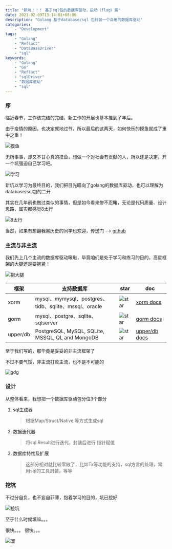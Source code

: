 ```yaml
---
title: "新坑！！！ 基于sql包的数据库驱动，启动（flag）篇"
date: 2021-02-09T13:14:01+08:00
description: "Golang 基于database/sql 包封装一个自用的数据库驱动"
categories:
    - "Development"
tags:
    - "Golang"
    - "Reflact"
    - "DataBaseDriver"
    - "sql"
keywords:
    - "Golang"
    - "Go"
    - "Reflact"
    - "sqlDriver"
    - "数据库驱动"
    - "sql"
---
```



### 序

临近春节，工作该完结的完结，新工作的开展也基本推到了年后。

由于疫情的原因，也决定就地过节，所以最后的这两天，如何快乐的摸鱼就成了重中之重！

![摸鱼](http://blog-img.luanruisong.com/blog/img/20210209162230.png)

无所事事，却又不甘心真的摸鱼，想做一个对社会有贡献的人，所以还是决定，开一个坑强迫自己学习吧。

![学习](http://blog-img.luanruisong.com/blog/img/20210209162358.png)

新坑以学习为最终目的，我们把目光瞄向了golang的数据库驱动，也可以理解为 database/sql包的二开

其实在几年前也做过类似的事情，但是如今看来惨不忍睹，无论是代码质量、设计思路，属实都感觉8太行

![8太行](http://blog-img.luanruisong.com/blog/img/20210209162736.png)

当然，如果有想翻我黑历史的同学也欢迎，传送门 --> [github](https://github.com/luanruisong/lql)

### 主流与非主流

我们先上几个主流的数据库驱动瞅瞅，毕竟咱们是处于学习和练习的目的，高星框架的大腿还是要抱紧！

![抱大腿](http://blog-img.luanruisong.com/blog/img/20210209163004.png)

|框架|支持数据库|star| doc |
| --- | --- | --- | --- |
|xorm| mysql、mymysql、postgres、tidb、sqlite、mssql、oracle| ![star](https://img.shields.io/github/stars/go-xorm/xorm?style=for-the-badge&logo=appveyor)| [xorm docs](https://xorm.io/)
|gorm|mysql、postgre、sqlite、sqlserver| ![star](https://img.shields.io/github/stars/go-gorm/gorm?style=for-the-badge&logo=appveyor)|[gorm docs](https://gorm.io/)|
|upper/db|PostgreSQL, MySQL, SQLite, MSSQL, QL and MongoDB|![star](https://img.shields.io/github/stars/upper/db?style=for-the-badge&logo=appveyor)|[upper/db docs](https://upper.io/db.v3)|

至于我们写的，那毕竟是妥妥的非主流框架了

不过不要气馁，非主流打败主流，也不是不可能的

![gdg](http://blog-img.luanruisong.com/blog/img/20210209163716.png)

### 设计

从整体看来，我想把一个数据库驱动包分位3个部分

1. sql生成器
    > 根据Map/Struct/Native 等方式生成sql

2. 数据迭代器
    > 将sql.Result进行迭代，封装后进行 指针赋值

3. 数据库特性及扩展
    > 这部分相对就比较零散了，比如Tx等功能的支持，sql方言的处理，常用sql的工具封装，等等

### 挖坑

不过分自负，也不妄自菲薄，抱着学习的目的，坑已挖好

![挖坑](http://blog-img.luanruisong.com/blog/img/20210209164818.png)

至于什么时候填嘛。。。

很快。。。 很快。。。

![溜](http://blog-img.luanruisong.com/blog/img/20210209164503.png)
